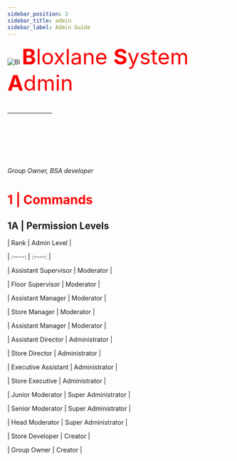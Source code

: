 ```yaml
---
sidebar_position: 3
sidebar_title: admin
sidebar_label: Admin Guide
---
```



![Bl](https://bloxlane.devs-stuff.me/assets/img/bag.png)  <font  color='#fa0000' size='20'> **B**loxlane **S**ystem **A**dmin</font>
<font  color='#ffffff' size='20'> Guidelines</font>


<u><font  color='#ffffff' size='5'>**TSA Info**</font></u><br>
<font  color='#ffffff' size='4'>A modified version of the Basic Admin Essentials command system, modified to work with the BloxLane HTTP API, anti-exploits, and more. Created by PostedDevOfficial</font>



<font  color='#ffffff' size='6'> Written by PostedDevOfficial</font><br>
*Group Owner, BSA developer*

# <font color='#fa0000'>1 | Commands</font>
## 1A | Permission Levels



| Rank |  Admin Level |

| :----: | :----: |

| Assistant Supervisor | Moderator |

| Floor Supervisor | Moderator  |

| Assistant Manager | Moderator  |

| Store Manager | Moderator  |

| Assistant Manager | Moderator  |

| Assistant Director | Administrator |

| Store Director | Administrator |

| Executive Assistant | Administrator |

| Store Executive | Administrator |

| Junior Moderator | Super Administrator |

| Senior Moderator | Super Administrator |

| Head Moderator | Super Administrator |

| Store Developer | Creator |

| Group Owner | Creator |
